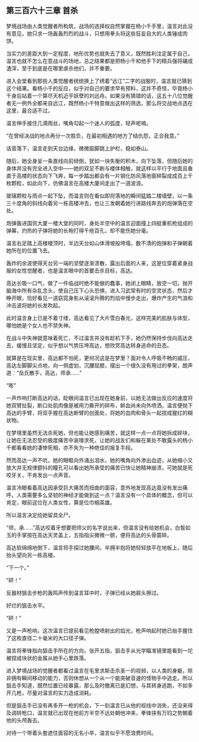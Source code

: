 ## 第三百六十三章 首杀
梦境战场由人类觉醒者所构筑，战场的选择权自然掌握在杨小千手里，温言对此没有意见，她只求一场轰轰烈烈的战斗，只想用拳头将这些狂妄自大的人类锤成肉饼。

当实力的差距大到一定程度，地形优势也就失去了意义，既然胜利注定属于自己，温言也就不怎么在意战斗的场地，总之结果都是把杨小千和他手下的精兵强将碾成渣滓，至于到底是在哪里虐杀他们，并不重要。

进入会堂看到那些人类觉醒者统统换上了绣着“远江”二字的战服时，温言就已猜到这个结果。看杨小千的反应，似乎对自己的要求早有预料，这并不奇怪，毕竟杨小千身后站着一个算尽天机近乎妖孽的刘远舟。如果没有猜错的话，这五十八位觉醒者无一例外全都来自远江，既然杨小千特意做出这样的筛选，那么将交战地点选在这里，最合适不过。

温言伸手接住几滴雨丝，嘴角勾起一个迷人的弧度，轻声呢喃。

“在曾经决战的地点再分一次胜负，在最初相遇的地方了结仇怨，正合我意。”

话音落下，温言走到天台边缘，微微踮脚跳上护栏，稳如泰山。

随后，她全身呈一条直线向前倾倒，犹如一块失衡的积木，向下坠落，但随后她的身体并没有完全进入空中——她的双足不断与楼体相触，就这样以平行于地面且垂直于高楼的状态向下飞奔，每一步踏出都会有一片钢化防风落地窗碎裂成成百上千枚颗粒，如此向下，仿佛温言在高楼大厦间走出了一道波浪。

玻璃颗粒与雨点一起下坠，而温言则在看似即将落地的瞬间猛踏二楼墙壁，以一条三十度角的斜线向着另一栋高楼冲去，也让三发朝着她行进路线奔去的炮弹落在空处。

炮弹轰进国贸大厦一楼大堂的同时，身处半空中的温言迎面撞上四挺重机枪组成的弹幕，灼热的子弹将她的长袍打得千疮百孔，却不能伤她分毫。

温言右足踏上高楼楼顶时，半边天台如山体滑坡般垮塌，数不清的炮弹和子弹朝着她所在的位置飞去。

轰炸的余波使得天台另一端的坚壁逐渐溃散，露出后面的人来，这是位穿着紧身战服的女性觉醒者，也是温言眼中的首要击杀目标，高达。

高达长吸一口气，做了一件临战时绝不能做的蠢事，她闭上眼睛，放空一切，抛开脑海中所有杂乱念头，使自己压下心头恐惧，进入习武常有时的空灵状态，然后才睁开眼，恰好看见一道窈窕身影从滚滚升腾的烈焰中慢步走出，爆炸产生的气浪和冲击波将她的长发吹起。

此时温言身上已是不着寸缕，高达看见了大片雪白春光，这样完美的肌肤与体型，哪怕她是个女人也不禁失神。

在战斗中失神就意味着死亡，不过温言并没有趁机下手，她仍然保持步伐向高达走去，缓慢且坚定，似乎想以气势压垮高达，想欣赏高达转身逃命的丑态。

就算是在现实里，高达都不怕死，更何况这是在梦里？面对令人呼吸不畅的威压，高达左脚脚尖点地，向一侧虚划，沉腰屈膝，摆出一个很久没有用过的拳架，朗声道：“岳氏散手，高达，师承……”

“嘭”

一声炸响打断高达的话，眨眼间温言已出现在她身前，以她无法做出反应的速度将她双臂扯裂，断口处肌肉像是被用力撕开的碎布，鲜血尚未向外喷洒，温言便抛下高达的手臂，将双手握在高达断臂的创面处，将她的血肉和骨头一起捏成猩红的糊状物。

在梦境里虽然无法杀死她，但也能让她感到痛苦，就这样一点一点将她拆成碎块，让她在无法忍受的极度痛苦中哀嚎求死，让她的战友们和躲在某处不敢露头的杨小千都看看她的凄惨死相，亦不失为一种绝佳的报复手段。

然而高达一声不吭，她的眼眶向外涌出泪水，她的嘴角向外渗出血迹，从她缩小又放大并无规律颤抖的瞳孔可以看出她所承受的痛苦已快让她精神崩溃，可她就是死咬牙关，不肯发出一点声音。

温言冷眼看着高达因承受巨大痛苦而扭曲的面容，意外地发现高达竟没有发出痛呼。人类需要多么坚韧的神经才能做到这一点？温言没有一个具体的概念，但可以肯定，眼前这位在人类女性，算是位巾帼英雄。

所以温言决定给她留具全尸。

“师，承……”高达咬着牙想要把师父的名字说出来，但温言没有给她机会，白皙如玉的手掌按在高达天灵盖上，五指指尖微微一颤，便将高达的头骨震碎。

高达软绵绵地倒下，温言将手探过她腰间，半拥半抱将她轻轻放平在地板上，随后抬头望向另一栋高楼。

“下一个。”

“砰！”

反器材狙击步枪的轰鸣声传到温言耳中时，子弹已经从她肩头擦过。

好烂的狙击水平。

“砰！”

又是一声枪响，这次温言已提前看见枪膛喷射出的焰光，枪声响起时她已抬手握住了这枚直径二十毫米的大口径子弹。

温言将拳锋指向狙击手所在的方向，张开五指，狙击手从光学瞄准镜里能看到一坨被捏成块状的金属从她手心里跌落。

进入梦境战场的觉醒者都看过温言在毛里求斯击杀圣一的视频，以人类的身躯，除非拥有瞬间移动的能力，否则休想从一个从一个能突破音速的怪物手中逃走。所以狙击手知道，既然位置已经暴露，那么及时撤离已是幻想，与其转身逃跑，不如多开几枪，尽量对温言的实力造成消耗。

但是狙击手已没有再多开一枪的机会，下一刻温言已从他的视线中消失，还没来得及调转枪口，温言就已出现在他前方半空不远处朝他冲来，拳锋挟有万钧之势朝着他的头颅轰去。

对待一个带着头套遮住面容的无名小卒，温言似乎不愿浪费时间。


